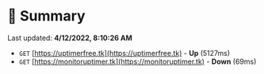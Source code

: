 # 📖 Summary
Last updated: **4/12/2022, 8:10:26 AM**

- `GET` [https://uptimerfree.tk](https://uptimerfree.tk) - **Up** (5127ms)
- `GET` [https://monitoruptimer.tk](https://monitoruptimer.tk) - **Down** (69ms)
